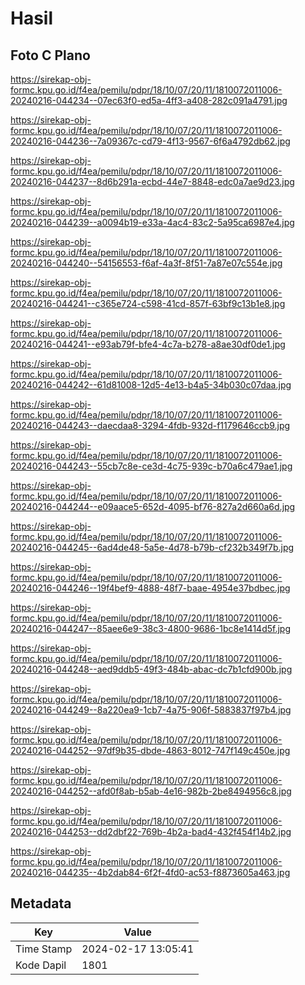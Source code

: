 # Hasil

## Foto C Plano

https://sirekap-obj-formc.kpu.go.id/f4ea/pemilu/pdpr/18/10/07/20/11/1810072011006-20240216-044234--07ec63f0-ed5a-4ff3-a408-282c091a4791.jpg

https://sirekap-obj-formc.kpu.go.id/f4ea/pemilu/pdpr/18/10/07/20/11/1810072011006-20240216-044236--7a09367c-cd79-4f13-9567-6f6a4792db62.jpg

https://sirekap-obj-formc.kpu.go.id/f4ea/pemilu/pdpr/18/10/07/20/11/1810072011006-20240216-044237--8d6b291a-ecbd-44e7-8848-edc0a7ae9d23.jpg

https://sirekap-obj-formc.kpu.go.id/f4ea/pemilu/pdpr/18/10/07/20/11/1810072011006-20240216-044239--a0094b19-e33a-4ac4-83c2-5a95ca6987e4.jpg

https://sirekap-obj-formc.kpu.go.id/f4ea/pemilu/pdpr/18/10/07/20/11/1810072011006-20240216-044240--54156553-f6af-4a3f-8f51-7a87e07c554e.jpg

https://sirekap-obj-formc.kpu.go.id/f4ea/pemilu/pdpr/18/10/07/20/11/1810072011006-20240216-044241--c365e724-c598-41cd-857f-63bf9c13b1e8.jpg

https://sirekap-obj-formc.kpu.go.id/f4ea/pemilu/pdpr/18/10/07/20/11/1810072011006-20240216-044241--e93ab79f-bfe4-4c7a-b278-a8ae30df0de1.jpg

https://sirekap-obj-formc.kpu.go.id/f4ea/pemilu/pdpr/18/10/07/20/11/1810072011006-20240216-044242--61d81008-12d5-4e13-b4a5-34b030c07daa.jpg

https://sirekap-obj-formc.kpu.go.id/f4ea/pemilu/pdpr/18/10/07/20/11/1810072011006-20240216-044243--daecdaa8-3294-4fdb-932d-f1179646ccb9.jpg

https://sirekap-obj-formc.kpu.go.id/f4ea/pemilu/pdpr/18/10/07/20/11/1810072011006-20240216-044243--55cb7c8e-ce3d-4c75-939c-b70a6c479ae1.jpg

https://sirekap-obj-formc.kpu.go.id/f4ea/pemilu/pdpr/18/10/07/20/11/1810072011006-20240216-044244--e09aace5-652d-4095-bf76-827a2d660a6d.jpg

https://sirekap-obj-formc.kpu.go.id/f4ea/pemilu/pdpr/18/10/07/20/11/1810072011006-20240216-044245--6ad4de48-5a5e-4d78-b79b-cf232b349f7b.jpg

https://sirekap-obj-formc.kpu.go.id/f4ea/pemilu/pdpr/18/10/07/20/11/1810072011006-20240216-044246--19f4bef9-4888-48f7-baae-4954e37bdbec.jpg

https://sirekap-obj-formc.kpu.go.id/f4ea/pemilu/pdpr/18/10/07/20/11/1810072011006-20240216-044247--85aee6e9-38c3-4800-9686-1bc8e1414d5f.jpg

https://sirekap-obj-formc.kpu.go.id/f4ea/pemilu/pdpr/18/10/07/20/11/1810072011006-20240216-044248--aed9ddb5-49f3-484b-abac-dc7b1cfd900b.jpg

https://sirekap-obj-formc.kpu.go.id/f4ea/pemilu/pdpr/18/10/07/20/11/1810072011006-20240216-044249--8a220ea9-1cb7-4a75-906f-5883837f97b4.jpg

https://sirekap-obj-formc.kpu.go.id/f4ea/pemilu/pdpr/18/10/07/20/11/1810072011006-20240216-044252--97df9b35-dbde-4863-8012-747f149c450e.jpg

https://sirekap-obj-formc.kpu.go.id/f4ea/pemilu/pdpr/18/10/07/20/11/1810072011006-20240216-044252--afd0f8ab-b5ab-4e16-982b-2be8494956c8.jpg

https://sirekap-obj-formc.kpu.go.id/f4ea/pemilu/pdpr/18/10/07/20/11/1810072011006-20240216-044253--dd2dbf22-769b-4b2a-bad4-432f454f14b2.jpg

https://sirekap-obj-formc.kpu.go.id/f4ea/pemilu/pdpr/18/10/07/20/11/1810072011006-20240216-044235--4b2dab84-6f2f-4fd0-ac53-f8873605a463.jpg


## Metadata

| Key        | Value               |
| ---------- | ------------------- |
| Time Stamp | 2024-02-17 13:05:41 |
| Kode Dapil | 1801                |




